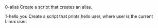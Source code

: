 0-alias
Create a script that creates an alias.

1-hello_you
Create a script that prints hello user, where user is the current Linux user.


